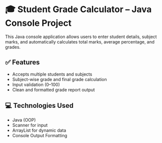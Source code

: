 # 🎓 Student Grade Calculator – Java Console Project

This Java console application allows users to enter student details, subject marks, and automatically calculates total marks, average percentage, and grades.

## ✅ Features
- Accepts multiple students and subjects
- Subject-wise grade and final grade calculation
- Input validation (0–100)
- Clean and formatted grade report output

## 💻 Technologies Used
- Java (OOP)
- Scanner for input
- ArrayList for dynamic data
- Console Output Formatting

